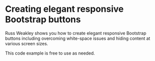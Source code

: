 # Creating elegant responsive Bootstrap buttons

Russ Weakley shows you how to create elegant responsive Bootstrap buttons including overcoming white-space issues and hiding content at various screen sizes.

This code example is free to use as needed.

